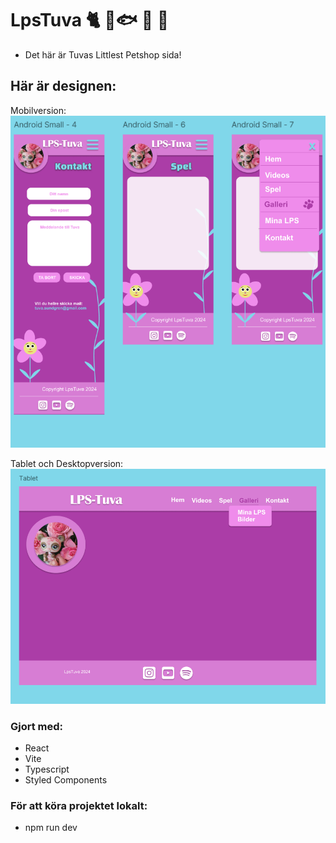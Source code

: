 # LpsTuva 🐈 🦜🐟 🐢 🐶

- Det här är Tuvas Littlest Petshop sida! 

## Här är designen:
Mobilversion:
![Mobilversion i Figma](src/assets/screenshots/Mobil.png)  

Tablet och Desktopversion:
![Tabletversion i Figma](src/assets/screenshots/Tablet.png)


### Gjort med:
- React
- Vite
- Typescript
- Styled Components


### För att köra projektet lokalt:

- npm run dev